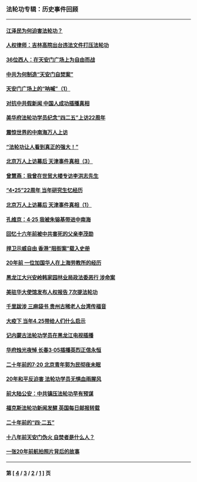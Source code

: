 ### 法轮功专辑：历史事件回顾
---
#### [江泽民为何迫害法轮功？](../../pages/nf5793/n13876324.md?06270430) 
#### [人权律师：吉林高院出台违法文件打压法轮功](../../pages/nf5793/n13825665.md?06270430) 
#### [36位西人：在天安门广场上为自由而战](../../pages/nf5793/n13390029.md?06270430) 
#### [中共为何制造“天安门自焚案”](../../pages/nf5793/n13183270.md?06270430) 
#### [天安门广场上的“呐喊”（1）](../../pages/nf5793/n13105277.md?06270430) 
#### [对抗中共假新闻 中国人成功插播真相](../../pages/nf5793/n12910618.md?06270430) 
#### [美华府法轮功学员纪念“四二五”上访22周年](../../pages/nf5793/n12904445.md?06270430) 
#### [震惊世界的中南海万人上访](../../pages/nf5793/n12903976.md?06270430) 
#### [“法轮功让人看到真正的强大！”](../../pages/nf5793/n12903195.md?06270430) 
#### [北京万人上访幕后 天津事件真相（3）](../../pages/nf5793/n12902807.md?06270430) 
#### [曾慧燕：我曾在世贸大楼专访李洪志先生](../../pages/nf5793/n12898729.md?06270430) 
#### [“4•25”22周年 当年研究生忆经历](../../pages/nf5793/n12894152.md?06270430) 
#### [北京万人上访幕后 天津事件真相（1）](../../pages/nf5793/n12885174.md?06270430) 
#### [孔维京：4·25 我被朱镕基带进中南海](../../pages/nf5793/n12864987.md?06270430) 
#### [回忆十六年前被中共害死的父亲李茂勋](../../pages/nf5793/n12880270.md?06270430) 
#### [捍卫示威自由 香港“阻街案”载入史册](../../pages/nf5793/n12811245.md?06270430) 
#### [20年前 一位加国华人在上海劳教所的经历](../../pages/nf5793/n12707932.md?06270430) 
#### [黑龙江大兴安岭韩家园林业局政法委恶行 涉命案](../../pages/nf5793/n12622815.md?06270430) 
#### [美驻华大使馆发布人权报告 7次提法轮功](../../pages/nf5793/n12520541.md?06270430) 
#### [千里跋涉 三麻袋书 贵州古稀老人台湾传福音](../../pages/nf5793/n12198750.md?06270430) 
#### [大疫下 当年4.25带给人们什么启示](../../pages/nf5793/n12058565.md?06270430) 
#### [记内蒙古法轮功学员在黑龙江电视插播](../../pages/nf5793/n11699194.md?06270430) 
#### [华府烛光夜悼 长春3·05插播英烈正信永恒](../../pages/nf5793/n11397432.md?06270430) 
#### [二十年前的7·20 北京青年郭为民彻夜未眠](../../pages/nf5793/n11354195.md?06270430) 
#### [20年和平反迫害 法轮功学员无惧血雨腥风](../../pages/nf5793/n11348279.md?06270430) 
#### [前大陆公安：中共镇压法轮功早有预谋](../../pages/nf5793/n11352168.md?06270430) 
#### [福克斯法轮功新闻发酵  英国每日邮报转载](../../pages/nf5793/n11285952.md?06270430) 
#### [二十年前的“四·二五”](../../pages/nf5793/n11207639.md?06270430) 
#### [十八年前天安门伪火 自焚者是什么人？](../../pages/nf5793/n10996556.md?06270430) 
#### [一张20年前航拍照片背后的故事](../../pages/nf5793/n10693797.md?06270430) 

---
#### 第 [ [4](./4.md?06270430) / [3](./3.md?06270430) / [2](./2.md?06270430) / [1](./1.md?06270430) ] 页
